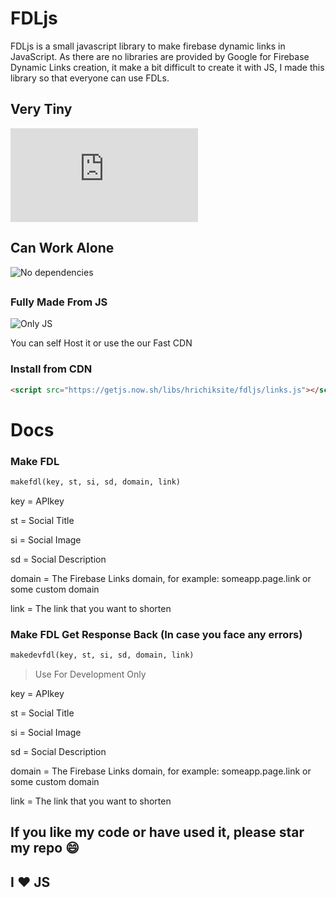 # FDLjs
FDLjs is a small javascript library to make firebase dynamic links in JavaScript. As there are no libraries are provided by Google for Firebase Dynamic Links creation, it make a bit difficult to create it with JS, I made this library so that everyone can use FDLs. 

## Very Tiny
![File Size](https://img.shields.io/github/size/hrichiksite/fdljs/links.js?style=for-the-badge)

## Can Work Alone
![No dependencies](https://img.shields.io/badge/Dependencies-0-green?style=for-the-badge)

##

### Fully Made From JS
![Only JS](https://github.com/hrichiksite/fdljs/blob/main/js.PNG)


You can self Host it or use the our Fast CDN



### Install from CDN

```html
<script src="https://getjs.now.sh/libs/hrichiksite/fdljs/links.js"></script>
```

# Docs

### Make FDL
```html
makefdl(key, st, si, sd, domain, link)
```
key = APIkey
<p>
st = Social Title
  <p>
si = Social Image
    <p>
sd = Social Description
      <p>
domain = The Firebase Links domain, for example: someapp.page.link or some custom domain
        <p>
link = The link that you want to shorten

### Make FDL Get Response Back (In case you face any errors)
```html
makedevfdl(key, st, si, sd, domain, link)
```
> Use For Development Only

key = APIkey
<p>
st = Social Title
  <p>
si = Social Image
    <p>
sd = Social Description
      <p>
domain = The Firebase Links domain, for example: someapp.page.link or some custom domain
        <p>
link = The link that you want to shorten

## If you like my code or have used it, please star my repo :smile:
## I :heart: JS
